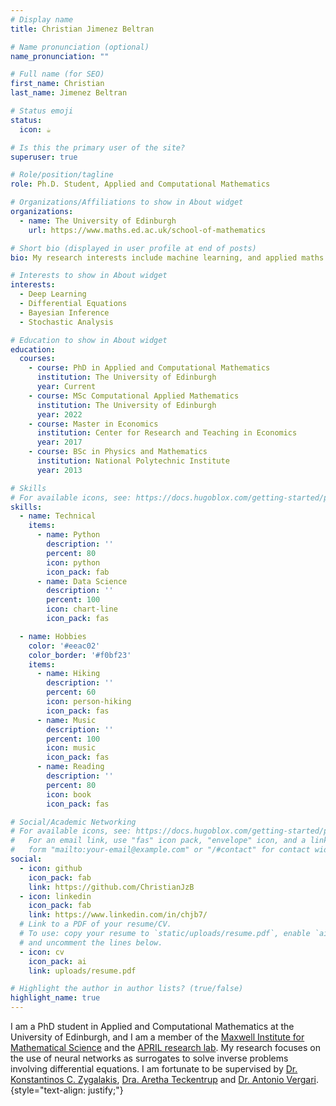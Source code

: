 ```yaml
---
# Display name
title: Christian Jimenez Beltran

# Name pronunciation (optional)
name_pronunciation: ""

# Full name (for SEO)
first_name: Christian 
last_name: Jimenez Beltran

# Status emoji
status:
  icon: ☕️

# Is this the primary user of the site?
superuser: true

# Role/position/tagline
role: Ph.D. Student, Applied and Computational Mathematics

# Organizations/Affiliations to show in About widget
organizations:
  - name: The University of Edinburgh
    url: https://www.maths.ed.ac.uk/school-of-mathematics

# Short bio (displayed in user profile at end of posts)
bio: My research interests include machine learning, and applied maths.

# Interests to show in About widget
interests:
  - Deep Learning
  - Differential Equations
  - Bayesian Inference
  - Stochastic Analysis

# Education to show in About widget
education:
  courses:
    - course: PhD in Applied and Computational Mathematics
      institution: The University of Edinburgh
      year: Current
    - course: MSc Computational Applied Mathematics
      institution: The University of Edinburgh
      year: 2022
    - course: Master in Economics
      institution: Center for Research and Teaching in Economics
      year: 2017
    - course: BSc in Physics and Mathematics
      institution: National Polytechnic Institute
      year: 2013

# Skills
# For available icons, see: https://docs.hugoblox.com/getting-started/page-builder/#icons
skills:
  - name: Technical
    items:
      - name: Python
        description: ''
        percent: 80
        icon: python
        icon_pack: fab
      - name: Data Science
        description: ''
        percent: 100
        icon: chart-line
        icon_pack: fas

  - name: Hobbies
    color: '#eeac02'
    color_border: '#f0bf23'
    items:
      - name: Hiking
        description: ''
        percent: 60
        icon: person-hiking
        icon_pack: fas
      - name: Music
        description: ''
        percent: 100
        icon: music
        icon_pack: fas
      - name: Reading
        description: ''
        percent: 80
        icon: book
        icon_pack: fas

# Social/Academic Networking
# For available icons, see: https://docs.hugoblox.com/getting-started/page-builder/#icons
#   For an email link, use "fas" icon pack, "envelope" icon, and a link in the
#   form "mailto:your-email@example.com" or "/#contact" for contact widget.
social:
  - icon: github
    icon_pack: fab
    link: https://github.com/ChristianJzB
  - icon: linkedin
    icon_pack: fab
    link: https://www.linkedin.com/in/chjb7/
  # Link to a PDF of your resume/CV.
  # To use: copy your resume to `static/uploads/resume.pdf`, enable `ai` icons in `params.yaml`,
  # and uncomment the lines below.
  - icon: cv
    icon_pack: ai
    link: uploads/resume.pdf

# Highlight the author in author lists? (true/false)
highlight_name: true
---
```


I am a PhD student in Applied and Computational Mathematics at the University of Edinburgh, and I am a member of the  <a href=https://www.maxwell.ac.uk/ target=_blank rel=noopener>Maxwell Institute for Mathematical Science</a> and the <a href=https://april-tools.github.io/ target=_blank rel=noopener>APRIL research lab</a>. My research focuses on the use of neural networks as surrogates to solve inverse problems involving differential equations. I am fortunate to be supervised by <a href=https://www.maths.ed.ac.uk/~kzygalak/ target=_blank rel=noopener>Dr. Konstantinos C. Zygalakis</a>,  <a href=https://www.maths.ed.ac.uk/~ateckent/ target=_blank rel=noopener>Dra. Aretha Teckentrup</a> and  <a href=http://nolovedeeplearning.com/ target=_blank rel=noopener>Dr. Antonio Vergari</a>. 
{style="text-align: justify;"}
